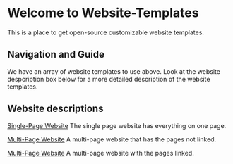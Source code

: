 # Welcome to Website-Templates #
This is a place to get open-source customizable website templates.

## Navigation and Guide ##
We have an array of website templates to use above. Look at the website despcription box below for a more detailed description of the website templates.

## Website descriptions ##
[Single-Page Website](website.html)
The single page website has everything on one page.

[Multi-Page Website](navbar.html)
A multi-page website that has the pages not linked.

[Multi-Page Website](multi-navbar)
A multi-page website with the pages linked.

